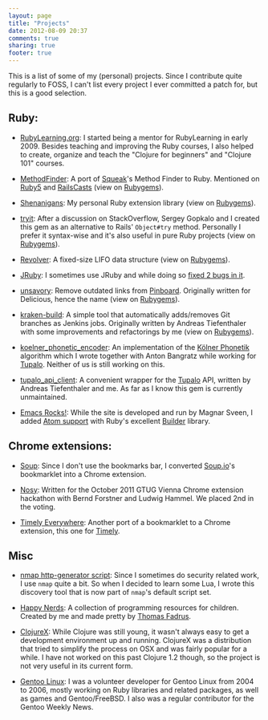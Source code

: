 ```yaml
---
layout: page
title: "Projects"
date: 2012-08-09 20:37
comments: true
sharing: true
footer: true
---
```

This is a list of some of my (personal) projects. Since I contribute quite regularly to FOSS, I can't list every project I ever committed a patch for, but this is a good selection.

## Ruby:

* [RubyLearning.org](http://rubylearning.org): I started being a mentor for RubyLearning in early 2009. Besides teaching and improving the Ruby courses, I also helped to create, organize and teach the "Clojure for beginners" and "Clojure 101" courses.

* [MethodFinder](http://citizen428.github.com/methodfinder/): A port of [Squeak](http://www.squeak.org/)'s Method Finder to Ruby. Mentioned on [Ruby5](http://ruby5.envylabs.com/episodes/165-episode-162-march-29-2011/stories/1451-find-that-method-you-ve-been-looking-for-with-ruby-method-finder) and [RailsCasts](http://railscasts.com/episodes/48-console-tricks-revised) (view on [Rubygems](https://rubygems.org/gems/methodfinder)).

* [Shenanigans](http://citizen428.github.com/shenanigans/): My personal Ruby extension library (view on [Rubygems](https://rubygems.org/gems/shenanigans)).

* [tryit](https://github.com/sevenmaxis/tryit): After a discussion on StackOverflow, Sergey Gopkalo and I created this gem as an alternative to Rails' `Object#try` method. Personally I prefer it syntax-wise and it's also useful in pure Ruby projects (view on [Rubygems](https://rubygems.org/gems/tryit)).

* [Revolver](http://citizen428.github.com/revolver/): A fixed-size LIFO data structure (view on [Rubygems](https://rubygems.org/gems/revolver)).

* [JRuby](https://github.com/jruby/jruby): I sometimes use JRuby and while doing so [fixed 2 bugs in it](https://github.com/jruby/jruby/commits?author=citizen428).

* [unsavory](http://citizen428.github.com/unsavory): Remove outdated links from [Pinboard](http://pinboard.in/). Originally written for Delicious, hence the name (view on [Rubygems](https://rubygems.org/gems/unsavory)).

* [kraken-build](https://rubygems.org/gems/kraken-build): A simple tool that automatically adds/removes Git branches as Jenkins jobs. Originally written by Andreas Tiefenthaler with some improvements and refactorings by me (view on [Rubygems](https://rubygems.org/gems/kraken-build)).

* [koelner_phonetic_encoder](https://rubygems.org/gems/koelner_phonetic_encoder): An implementation of the [Kölner Phonetik](http://de.wikipedia.org/wiki/K%C3%B6lner_Phonetik) algorithm which I wrote together with Anton Bangratz while working for [Tupalo](http://tupalo.com). Neither of us is still working on this.

* [tupalo_api_client](https://rubygems.org/gems/tupalo_api_client): A convenient wrapper for the [Tupalo](http://tupalo.com) API, written by Andreas Tiefenthaler and me. As far as I know this gem is currently unmaintained.

* [Emacs Rocks!](http://emacsrocks.com/): While the site is developed and run by Magnar Sveen, I added [Atom support](https://github.com/magnars/emacsrocks.com/pull/2) with Ruby's excellent [Builder](http://builder.rubyforge.org/) library.

## Chrome extensions:

* [Soup](https://chrome.google.com/webstore/detail/jhfapglpemknnoacmdnhikhnpjkgpmcc): Since I don't use the bookmarks bar, I converted [Soup.io](http://soup.io)'s bookmarklet into a Chrome extension.

* [Nosy](https://chrome.google.com/webstore/detail/iabnohdojoklefphbdnniglicbgioblk): Written for the October 2011 GTUG Vienna Chrome extension hackathon with Bernd Forstner and Ludwig Hammel. We placed 2nd in the voting.

* [Timely Everywhere](https://chrome.google.com/webstore/detail/kodcdlioojimglcijmipanmcingnojhe): Another port of a bookmarklet to a Chrome extension, this one for [Timely](http://timely.is/).

## Misc

* [nmap http-generator script](http://nmap.org/nsedoc/scripts/http-generator.html): Since I sometimes do security related work, I use `nmap` quite a bit. So when I decided to learn some Lua, I wrote this discovery tool that is now part of `nmap`'s default script set.

* [Happy Nerds](http://happynerds.net/): A collection of programming resources for children. Created by me and made pretty by [Thomas Fadrus](http://fadr.at).

* [ClojureX](https://github.com/citizen428/ClojureX): While Clojure was still young, it wasn't always easy to get a development environment up and running. ClojureX was a distribution that tried to simplify the process on OSX and was fairly popular for a while. I have not worked on this past Clojure 1.2 though, so the project is not very useful in its current form.

* [Gentoo Linux](http://gentoo.org): I was a volunteer developer for Gentoo Linux from 2004 to 2006, mostly working on Ruby libraries and related packages, as well as games and Gentoo/FreeBSD. I also was a regular contributor for the Gentoo Weekly News.

